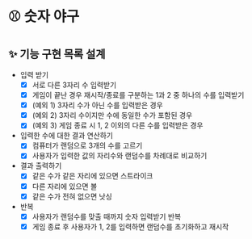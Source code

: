 # ⚾ 숫자 야구

## ✨ 기능 구현 목록 설계

- 입력 받기
  - [x] 서로 다른 3자리 수 입력받기
  - [x] 게임이 끝난 경우 재시작/종료를 구분하는 1과 2 중 하나의 수를 입력받기
  - [x] (예외 1) 3자리 수가 아닌 수를 입력받은 경우
  - [x] (예외 2) 3자리 수이지만 수에 동일한 수가 포함된 경우
  - [x] (예외 3) 게임 종료 시 1, 2 이외의 다른 수를 입력받은 경우
- 입력한 수에 대한 결과 연산하기
  - [x] 컴퓨터가 랜덤으로 3개의 수를 고르기
  - [x] 사용자가 입력한 값의 자리수와 랜덤수를 차례대로 비교하기
- 결과 출력하기
  - [x] 같은 수가 같은 자리에 있으면 스트라이크
  - [x] 다른 자리에 있으면 볼
  - [x] 같은 수가 전혀 없으면 낫싱
- 반복
  - [x] 사용자가 랜덤수를 맞출 때까지 숫자 입력받기 반복
  - [x] 게임 종료 후 사용자가 1, 2를 입력하면 랜덤수를 초기화하고 재시작
